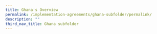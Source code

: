 ```yaml
---
title: Ghana's Overview
permalink: /implementation-agreements/ghana-subfolder/permalink/
description: ""
third_nav_title: Ghana subfolder
---
```

